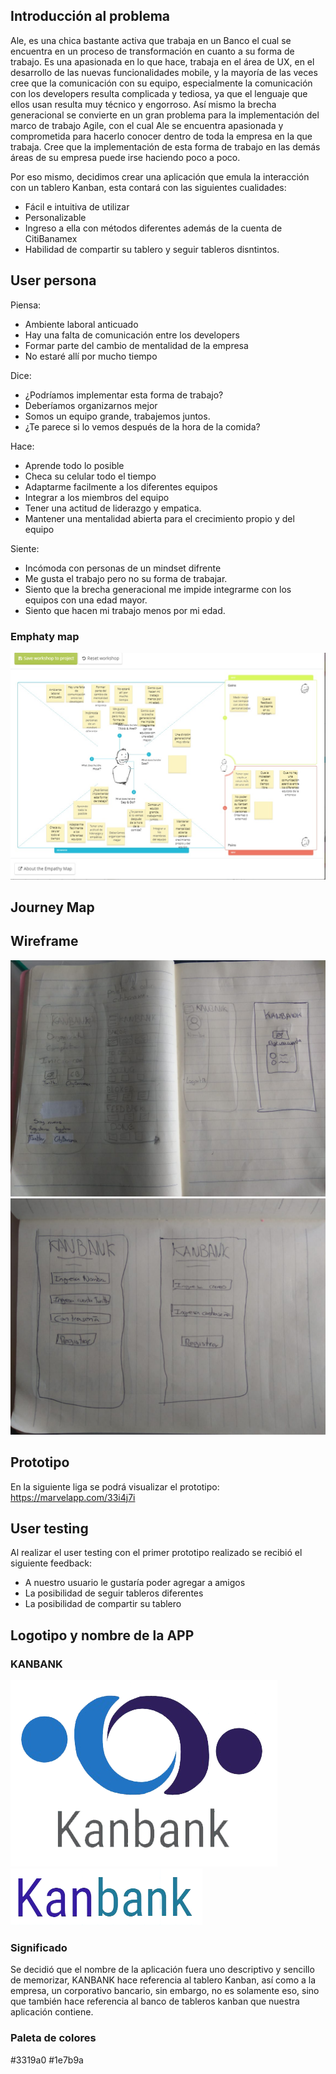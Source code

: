 ## Introducción al problema

Ale, es una chica bastante activa que trabaja en un Banco el cual se encuentra en un proceso de transformación en cuanto a su forma de trabajo. 
Es una apasionada en lo que hace, trabaja en el área de UX, en el desarrollo de las nuevas funcionalidades mobile, y la mayoría de las veces cree que la comunicación con su equipo, especialmente la comunicación con los developers resulta complicada y tediosa, ya que el lenguaje que ellos usan resulta muy técnico y engorroso. 
Así mismo la brecha generacional se convierte en un gran problema para la implementación del marco de trabajo Agile, con el cual Ale se encuentra apasionada y  comprometida para hacerlo conocer dentro de toda la empresa en la que trabaja.
Cree que la implementación de esta forma de trabajo en las demás áreas de su empresa puede irse haciendo poco a poco.

Por eso mismo, decidimos crear una aplicación que emula la interacción con un tablero Kanban, esta contará con las siguientes cualidades:

* Fácil e intuitiva de utilizar
* Personalizable
* Ingreso a ella con métodos diferentes además de la cuenta de CitiBanamex
* Habilidad de compartir su tablero y seguir tableros disntintos.


## User persona

Piensa:
* Ambiente laboral anticuado
* Hay una falta de comunicación entre los developers
* Formar parte del cambio de mentalidad de la empresa
* No estaré allí por mucho tiempo

Dice:
* ¿Podríamos implementar esta forma de trabajo?
* Deberíamos organizarnos mejor
* Somos un equipo grande, trabajemos juntos.
* ¿Te parece si lo vemos después de la hora de la comida?


Hace:
* Aprende todo lo posible
* Checa su celular todo el tiempo
* Adaptarme facilmente a los diferentes equipos
* Integrar a los miembros del equipo
* Tener una actitud de liderazgo y empatica.
* Mantener una mentalidad abierta para el crecimiento propio y del equipo

Siente:

* Incómoda con personas de un mindset difrente
* Me gusta el trabajo pero no su forma de trabajar.
* Siento que la brecha generacional me impide integrarme con los equipos con una edad mayor.
* Siento que hacen mi trabajo menos por mi edad.

### Emphaty map
<img src = "src/assets/image/emphatymap.jpg">

## Journey Map

## Wireframe
<img src = "src/assets/image/wireframe1.jpeg">
<img src = "src/assets/image/wireframe2.jpeg">

## Prototipo
En la siguiente liga se podrá visualizar el prototipo: https://marvelapp.com/33i4j7i
##  User testing



Al realizar el user testing con el primer prototipo realizado se recibió el siguiente feedback:

* A nuestro usuario le gustaría poder agregar a amigos
* La posibilidad de seguir tableros diferentes
* La posibilidad de compartir su tablero

## Logotipo y nombre de la APP
### KANBANK

 <img src = "src/assets/image/kanbanklogo.png">
 <img src = "src/assets/image/tipografia kanbank.png">

### Significado

Se decidió que el nombre de la aplicación fuera uno descriptivo y sencillo de memorizar, KANBANK hace referencia al tablero Kanban, así como a la empresa, un corporativo bancario, sin embargo, no es solamente eso, sino que también hace referencia al banco de tableros kanban que nuestra aplicación contiene.

### Paleta de colores 

#3319a0
#1e7b9a



